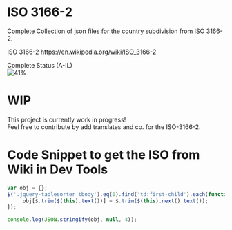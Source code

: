 # ISO 3166-2

Complete Collection of json files for the country subdivision from ISO 3166-2.

ISO 3166-2 https://en.wikipedia.org/wiki/ISO_3166-2

Complete Status (A-IL)  
![41%](http://progressed.io/bar/41)

# WIP

This project is currently work in progress!  
Feel free to contribute by add translates and co. for the ISO-3166-2.

# Code Snippet to get the ISO from Wiki in Dev Tools

``` js
var obj = {};
$('.jquery-tablesorter tbody').eq(0).find('td:first-child').each(function() {
     obj[$.trim($(this).text())] = $.trim($(this).next().text());
});

console.log(JSON.stringify(obj, null, 4));
```
